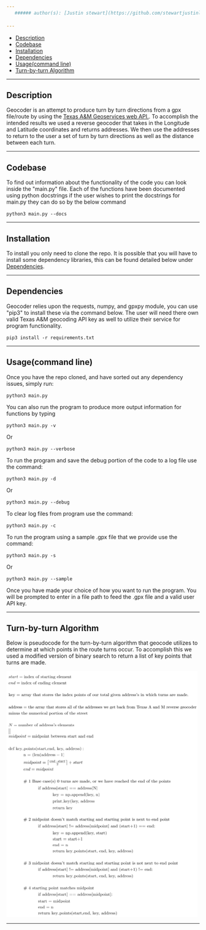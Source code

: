 ```yaml
---
   ###### author(s): [Justin stewart](https://github.com/stewartjustinl), [Brett Sumser](https://github.com/bsumser)

---
```

- [Description](#description)
- [Codebase](#codebase)
- [Installation](#installation)
- [Dependencies](#dependencies)
- [Usage(command line)](#usage)
- [Turn-by-turn Algorithm](#turn-by-turnalgorithm)
---
## Description

Geocoder is an attempt to produce turn by turn directions from a gpx file/route by using the [Texas A&M Geoservices web API.](https://geoservices.tamu.edu/Services/Geocode/). To accomplish the intended results we used a reverse geocoder that takes in the Longitude and Latitude coordinates and returns addresses. We then use the addresses to return to the user a set of turn by turn directions as well as the distance between each turn. 

---
## Codebase
To find out information about the functionality of the code you can look inside the "main.py" file. Each of the functions have been documented using python docstrings if the user wishes to print the docstrings for main.py they can do so by the below command
```
python3 main.py --docs
```
---
## Installation
 To install you only need to clone the repo.
It is possible that you will have to install some dependency libraries, this can be found detailed below under [Dependencies](#dependencies).

---
## Dependencies

   Geocoder relies upon the requests, numpy, and gpxpy module, you can use "pip3" to install these via the command below. The user will need there own valid Texas A&M geocoding API key as well to utilize their service for program functionality.

```
pip3 install -r requirements.txt
```

---
## Usage(command line)
Once you have the repo cloned, and have sorted out any dependency issues, simply run:
```
python3 main.py
```
You can also run the program to produce more output information for functions
by typing 
```
python3 main.py -v
```
Or
```
python3 main.py --verbose
```
To run the program and save the debug portion of the code to a log file use the command:
```
python3 main.py -d
```
Or
```
python3 main.py --debug
```
To clear log files from program use the command:
```
python3 main.py -c
``` 
To run the program using a sample .gpx file that we provide use the command:
```
python3 main.py -s 
```
Or
```
python3 main.py --sample
```
Once you have made your choice of how you want to run the program. You will be prompted to enter in a file path to feed the .gpx file and a valid user API key.   

---
## Turn-by-turn Algorithm
Below is pseudocode for the turn-by-turn algorithm that geocode utilizes to determine at which points in the route turns occur. To accomplish this we used a modified version of binary search to return a list of key points that turns are made. 


![Alt text](img/Algorithm.png?raw=true "Algorithm")

___

<!---
\begin{split}


N = \text{# of address's elements}\\
S = \text{index of starting element}\\
E = \text{index of ending element}\\
M = \text{Midpoint between S & E}\\
\text{def key_points(S,E)}:\\
&M = \left \lceil{\frac{E-S}{2}}\right \rceil + S\\
&E = M\\
&if \text{ }arr[S] = arr[N]\\
&&\text{points_arr.append[arr[S]]}\\
&&\text{return}\\
&if\text{ }arr[S] = arr[M]\\
&&S = M + 1\\
&&\text{points_arr.append[arr[M]]}\\
&&E = N\\
&&\text{key_points(S,E)}\\
&else\\
&&\text{key_points(S,E)}\\
\end{split}
-->
